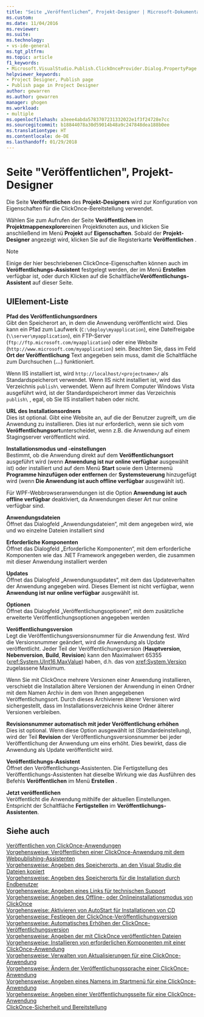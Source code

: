 ```yaml
---
title: "Seite „Veröffentlichen“, Projekt-Designer | Microsoft-Dokumentation"
ms.custom: 
ms.date: 11/04/2016
ms.reviewer: 
ms.suite: 
ms.technology:
- vs-ide-general
ms.tgt_pltfrm: 
ms.topic: article
f1_keywords:
- Microsoft.VisualStudio.Publish.ClickOnceProvider.Dialog.PropertyPage
helpviewer_keywords:
- Project Designer, Publish page
- Publish page in Project Designer
author: gewarren
ms.author: gewarren
manager: ghogen
ms.workload:
- multiple
ms.openlocfilehash: a3eee4abda5783707231332022e1f3f24728e7cc
ms.sourcegitcommit: b18844078a30d59014b48a9c247848dea188b0ee
ms.translationtype: HT
ms.contentlocale: de-DE
ms.lasthandoff: 01/29/2018
---
```

# <a name="publish-page-project-designer"></a>Seite "Veröffentlichen", Projekt-Designer
Die Seite **Veröffentlichen** des **Projekt-Designers** wird zur Konfiguration von Eigenschaften für die ClickOnce-Bereitstellung verwendet.  
  
 Wählen Sie zum Aufrufen der Seite **Veröffentlichen** im **Projektmappenexplorer**einen Projektknoten aus, und klicken Sie anschließend im Menü **Projekt** auf **Eigenschaften**. Sobald der **Projekt-Designer** angezeigt wird, klicken Sie auf die Registerkarte **Veröffentlichen** .  
  
> [!NOTE]
>  Einige der hier beschriebenen ClickOnce-Eigenschaften können auch im **Veröffentlichungs-Assistent** festgelegt werden, der im Menü **Erstellen** verfügbar ist, oder durch Klicken auf die Schaltfläche**Veröffentlichungs-Assistent** auf dieser Seite.  
  
## <a name="uielement-list"></a>UIElement-Liste  
 **Pfad des Veröffentlichungsordners**  
 Gibt den Speicherort an, in dem die Anwendung veröffentlicht wird. Dies kann ein Pfad zum Laufwerk (`C:\deploy\myapplication`), eine Dateifreigabe (`\\server\myapplication`), ein FTP-Server (`ftp://ftp.microsoft.com/myapplication`) oder eine Website (`http://www.microsoft.com/myapplication`) sein. Beachten Sie, dass im Feld **Ort der Veröffentlichung** Text angegeben sein muss, damit die Schaltfläche zum Durchsuchen (**...**) funktioniert.  
  
 Wenn IIS installiert ist, wird `http://localhost/<projectname>/` als Standardspeicherort verwendet. Wenn IIS nicht installiert ist, wird das Verzeichnis `publish\` verwendet. Wenn auf Ihrem Computer Windows Vista ausgeführt wird, ist der Standardspeicherort immer das Verzeichnis `publish\` , egal, ob Sie IIS installiert haben oder nicht.  
  
 **URL des Installationsordners**  
 Dies ist optional. Gibt eine Website an, auf die der Benutzer zugreift, um die Anwendung zu installieren. Dies ist nur erforderlich, wenn sie sich vom **Veröffentlichungsort**unterscheidet, wenn z.B. die Anwendung auf einem Stagingserver veröffentlicht wird.  
  
 **Installationsmodus und -einstellungen**  
 Bestimmt, ob die Anwendung direkt auf dem **Veröffentlichungsort** ausgeführt wird (wenn **Anwendung ist nur online verfügbar** ausgewählt ist) oder installiert und auf dem Menü **Start** sowie dem Untermenü **Programme hinzufügen oder entfernen** der **Systemsteuerung** hinzugefügt wird (wenn **Die Anwendung ist auch offline verfügbar** ausgewählt ist).  
  
 Für WPF-Webbrowseranwendungen ist die Option **Anwendung ist auch offline verfügbar** deaktiviert, da Anwendungen dieser Art nur online verfügbar sind.  
  
 **Anwendungsdateien**  
 Öffnet das Dialogfeld „Anwendungsdateien“, mit dem angegeben wird, wie und wo einzelne Dateien installiert sind  
  
 **Erforderliche Komponenten**  
 Öffnet das Dialogfeld „Erforderliche Komponenten“, mit dem erforderliche Komponenten wie das .NET Framework angegeben werden, die zusammen mit dieser Anwendung installiert werden  
  
 **Updates**  
 Öffnet das Dialogfeld „Anwendungsupdates“, mit dem das Updateverhalten der Anwendung angegeben wird. Dieses Element ist nicht verfügbar, wenn **Anwendung ist nur online verfügbar** ausgewählt ist.  
  
 **Optionen**  
 Öffnet das Dialogfeld „Veröffentlichungsoptionen“, mit dem zusätzliche erweiterte Veröffentlichungsoptionen angegeben werden  
  
 **Veröffentlichungsversion**  
 Legt die Veröffentlichungsversionsnummer für die Anwendung fest. Wird die Versionsnummer geändert, wird die Anwendung als Update veröffentlicht. Jeder Teil der Veröffentlichungsversion (**Hauptversion**, **Nebenversion**, **Build**, **Revision**) kann den Maximalwert 65355 (<xref:System.UInt16.MaxValue>) haben, d.h. das von <xref:System.Version> zugelassene Maximum.  
  
 Wenn Sie mit ClickOnce mehrere Versionen einer Anwendung installieren, verschiebt die Installation ältere Versionen der Anwendung in einen Ordner mit dem Namen Archiv in dem von Ihnen angegebenen Veröffentlichungsort. Durch dieses Archivieren älterer Versionen wird sichergestellt, dass im Installationsverzeichnis keine Ordner älterer Versionen verbleiben.  
  
 **Revisionsnummer automatisch mit jeder Veröffentlichung erhöhen**  
 Dies ist optional. Wenn diese Option ausgewählt ist (Standardeinstellung), wird der Teil **Revision** der Veröffentlichungsversionsnummer bei jeder Veröffentlichung der Anwendung um eins erhöht. Dies bewirkt, dass die Anwendung als Update veröffentlicht wird.  
  
 **Veröffentlichungs-Assistent**  
 Öffnet den Veröffentlichungs-Assistenten. Die Fertigstellung des Veröffentlichungs-Assistenten hat dieselbe Wirkung wie das Ausführen des Befehls **Veröffentlichen** im Menü **Erstellen** .  
  
 **Jetzt veröffentlichen**  
 Veröffentlicht die Anwendung mithilfe der aktuellen Einstellungen. Entspricht der Schaltfläche **Fertigstellen** im **Veröffentlichungs-Assistenten**.  
  
## <a name="see-also"></a>Siehe auch  
 [Veröffentlichen von ClickOnce-Anwendungen](../../deployment/publishing-clickonce-applications.md)   
 [Vorgehensweise: Veröffentlichen einer ClickOnce-Anwendung mit dem Webpublishing-Assistenten](../../deployment/how-to-publish-a-clickonce-application-using-the-publish-wizard.md)   
 [Vorgehensweise: Angeben des Speicherorts, an den Visual Studio die Dateien kopiert](../../deployment/how-to-specify-where-visual-studio-copies-the-files.md)   
 [Vorgehensweise: Angeben des Speicherorts für die Installation durch Endbenutzer](../../deployment/how-to-specify-the-location-where-end-users-will-install-from.md)   
 [Vorgehensweise: Angeben eines Links für technischen Support](../../deployment/how-to-specify-a-link-for-technical-support.md)   
 [Vorgehensweise: Angeben des Offline- oder Onlineinstallationsmodus von ClickOnce](../../deployment/how-to-specify-the-clickonce-offline-or-online-install-mode.md)   
 [Vorgehensweise: Aktivieren von AutoStart für Installationen von CD](../../deployment/how-to-enable-autostart-for-cd-installations.md)   
 [Vorgehensweise: Festlegen der ClickOnce-Veröffentlichungsversion](../../deployment/how-to-set-the-clickonce-publish-version.md)   
 [Vorgehensweise: Automatisches Erhöhen der ClickOnce-Veröffentlichungsversion](../../deployment/how-to-automatically-increment-the-clickonce-publish-version.md)   
 [Vorgehensweise: Angeben der mit ClickOnce veröffentlichten Dateien](../../deployment/how-to-specify-which-files-are-published-by-clickonce.md)   
 [Vorgehensweise: Installieren von erforderlichen Komponenten mit einer ClickOnce-Anwendung](../../deployment/how-to-install-prerequisites-with-a-clickonce-application.md)   
 [Vorgehensweise: Verwalten von Aktualisierungen für eine ClickOnce-Anwendung](../../deployment/how-to-manage-updates-for-a-clickonce-application.md)   
 [Vorgehensweise: Ändern der Veröffentlichungssprache einer ClickOnce-Anwendung](../../deployment/how-to-change-the-publish-language-for-a-clickonce-application.md)   
 [Vorgehensweise: Angeben eines Namens im Startmenü für eine ClickOnce-Anwendung](../../deployment/how-to-specify-a-start-menu-name-for-a-clickonce-application.md)   
 [Vorgehensweise: Angeben einer Veröffentlichungsseite für eine ClickOnce-Anwendung](../../deployment/how-to-specify-a-publish-page-for-a-clickonce-application.md)   
 [ClickOnce-Sicherheit und Bereitstellung](../../deployment/clickonce-security-and-deployment.md)